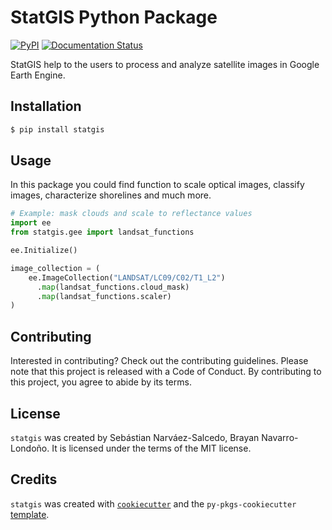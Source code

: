 # StatGIS Python Package

[![PyPI](https://img.shields.io/pypi/v/statgis)](https://pypi.org/project/statgis/) [![Documentation Status](https://readthedocs.org/projects/statgis/badge/?version=latest)](https://statgis.readthedocs.io/en/latest/?badge=latest)

StatGIS help to the users to process and analyze satellite images in Google Earth Engine.

## Installation

```bash
$ pip install statgis
```

## Usage

In this package you could find function to scale optical images, classify images,
characterize shorelines and much more.

```python
# Example: mask clouds and scale to reflectance values
import ee
from statgis.gee import landsat_functions

ee.Initialize()

image_collection = (
    ee.ImageCollection("LANDSAT/LC09/C02/T1_L2")
      .map(landsat_functions.cloud_mask)
      .map(landsat_functions.scaler)
)
```

## Contributing

Interested in contributing? Check out the contributing guidelines. Please note that this project is released with a Code of Conduct. By contributing to this project, you agree to abide by its terms.

## License

`statgis` was created by Sebástian Narváez-Salcedo, Brayan Navarro-Londoño. It is licensed under the terms of the MIT license.

## Credits

`statgis` was created with [`cookiecutter`](https://cookiecutter.readthedocs.io/en/latest/) and the `py-pkgs-cookiecutter` [template](https://github.com/py-pkgs/py-pkgs-cookiecutter).
